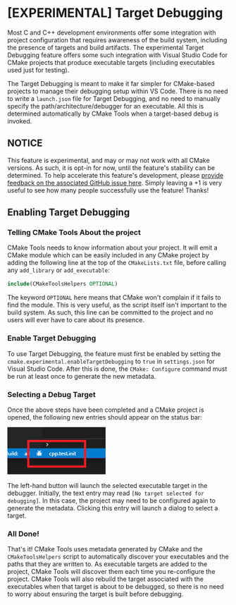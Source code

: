 # [EXPERIMENTAL] Target Debugging

Most C and C++ development environments offer some integration with project
configuration that requires awareness of the build system, including the
presence of targets and build artifacts. The experimental Target Debugging
feature offers some such integration with Visual Studio Code for CMake projects
that produce executable targets (including executables used just for testing).

The Target Debugging is meant to make it far simpler for CMake-based projects to
manage their debugging setup within VS Code. There is no need to write a
``launch.json`` file for Target Debugging, and no need to manually specify
the path/architecture/debugger for an executable. All this is determined
automatically by CMake Tools when a target-based debug is invoked.

## NOTICE

This feature is experimental, and may or may not work with all CMake versions.
As such, it is opt-in for now, until the feature's stability can be determined.
To help accelerate this feature's development, please [provide feedback on
the associated GitHub issue here](https://github.com/vector-of-bool/vscode-cmake-tools/issues/37).
Simply leaving a +1 is very useful to see how many people successfully use
the feature! Thanks!

## Enabling Target Debugging

### Telling CMake Tools About the project

CMake Tools needs to know information about your project. It will emit a CMake
module which can be easily included in any CMake project by adding the following
line at the top of the ``CMakeLists.txt`` file, before calling any
``add_library`` or ``add_executable``:

~~~cmake
include(CMakeToolsHelpers OPTIONAL)
~~~

The keyword ``OPTIONAL`` here means that CMake won't complain if it fails to
find the module. This is very useful, as the script itself isn't important to
the build system. As such, this line can be committed to the project and no
users will ever have to care about its presence.

### Enable Target Debugging

To use Target Debugging, the feature must first be enabled by setting the
``cmake.experimental.enableTargetDebugging`` to ``true`` in ``settings.json``
for Visual Studio Code. After this is done, the ``CMake: Configure`` command
must be run at least once to generate the new metadata.

### Selecting a Debug Target

Once the above steps have been completed and a CMake project is opened,
the following new entries should appear on the status bar:

![Target Debugging](../images/target_debugging_marked.png)

The left-hand button will launch the selected executable target in the debugger.
Initially, the text entry may read ``[No target selected for debugging]``. In
this case, the project may need to be configured again to generate the metadata.
Clicking this entry will launch a dialog to select a target.

### All Done!

That's it! CMake Tools uses metadata generated by CMake and the
``CMakeToolsHelpers`` script to automatically discover your executables and the
paths that they are written to. As executable targets are added to the project,
CMake Tools will discover them each time you re-configure the project. CMake
Tools will also rebuild the target associated with the executables when
that target is about to be debugged, so there is no need to worry about ensuring
the target is built before debugging.